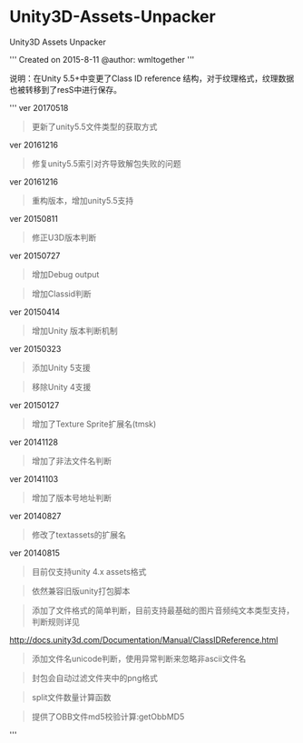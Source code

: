 # Unity3D-Assets-Unpacker
Unity3D Assets Unpacker

''' Created on 2015-8-11 @author: wmltogether '''

说明：在Unity 5.5+中变更了Class ID reference 结构，对于纹理格式，纹理数据也被转移到了resS中进行保存。



'''
ver 20170518
>更新了unity5.5文件类型的获取方式

ver 20161216

>修复unity5.5索引对齐导致解包失败的问题

ver 20161216

>重构版本，增加unity5.5支持

ver 20150811

>修正U3D版本判断

ver 20150727

>增加Debug output

>增加Classid判断

ver 20150414

>增加Unity 版本判断机制

ver 20150323

>添加Unity 5支援

>移除Unity 4支援

ver 20150127

>增加了Texture Sprite扩展名(tmsk)

ver 20141128

>增加了非法文件名判断

ver 20141103

>增加了版本号地址判断

ver 20140827

>修改了textassets的扩展名

ver 20140815

>目前仅支持unity 4.x assets格式

>依然兼容旧版unity打包脚本

>添加了文件格式的简单判断，目前支持最基础的图片音频纯文本类型支持，判断规则详见

http://docs.unity3d.com/Documentation/Manual/ClassIDReference.html

>添加文件名unicode判断，使用异常判断来忽略非ascii文件名

>封包会自动过滤文件夹中的png格式

>split文件数量计算函数

>提供了OBB文件md5校验计算:getObbMD5



'''
